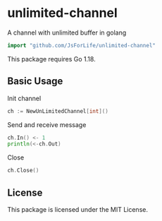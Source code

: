 # unlimited-channel
A channel with unlimited buffer in golang

```go
import "github.com/JsForLife/unlimited-channel"
```

This package requires Go 1.18.

## Basic Usage
Init channel
```go
ch := NewUnLimitedChannel[int]()
```
Send and receive message
```go
ch.In() <- 1
println(<-ch.Out)
```
Close
```go
ch.Close()
```

## License
This package is licensed under the MIT License.